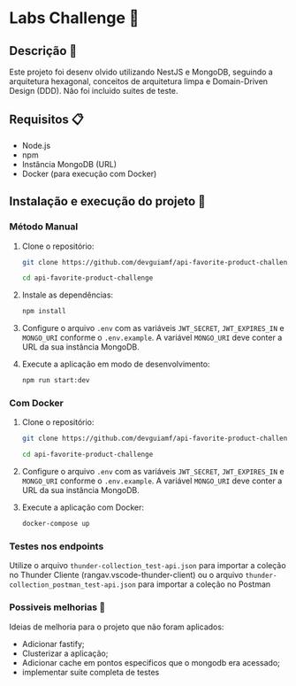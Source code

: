 # Labs Challenge 🏪

## Descrição 📖
Este projeto foi desenv olvido utilizando NestJS e MongoDB, seguindo a arquitetura hexagonal, conceitos de arquitetura limpa e Domain-Driven Design (DDD). Não foi incluido suites de teste.

## Requisitos 📋
- Node.js
- npm
- Instância MongoDB (URL)
- Docker (para execução com Docker)

## Instalação e execução do projeto 🚀

### Método Manual
1. Clone o repositório:
    ```bash
    git clone https://github.com/devguiamf/api-favorite-product-challenge.git
    ```

    ```bash
    cd api-favorite-product-challenge
    ```
2. Instale as dependências:
    ```bash
    npm install
    ```
3. Configure o arquivo `.env` com as variáveis `JWT_SECRET`, `JWT_EXPIRES_IN` e `MONGO_URI` conforme o `.env.example`. A variável `MONGO_URI` deve conter a URL da sua instância MongoDB.

4. Execute a aplicação em modo de desenvolvimento:
    ```bash
    npm run start:dev
    ```

### Com Docker
1. Clone o repositório:
    ```bash
    git clone https://github.com/devguiamf/api-favorite-product-challenge.git
    ```

    ```bash
    cd api-favorite-product-challenge
    ```
2. Configure o arquivo `.env` com as variáveis `JWT_SECRET`, `JWT_EXPIRES_IN` e `MONGO_URI` conforme o `.env.example`. A variável `MONGO_URI` deve conter a URL da sua instância MongoDB.

3. Execute a aplicação com Docker:
    ```bash
    docker-compose up
    ```

### Testes nos endpoints
Utilize o arquivo `thunder-collection_test-api.json` para importar a coleção no Thunder Cliente (rangav.vscode-thunder-client) ou o arquivo `thunder-collection_postman_test-api.json` para importar a coleção no Postman

### Possiveis melhorias 🔧
Ideias de melhoria para o projeto que não foram aplicados:
- Adicionar fastify;
- Clusterizar a aplicação;
- Adicionar cache em pontos especificos que o mongodb era acessado;
- implementar suite completa de testes